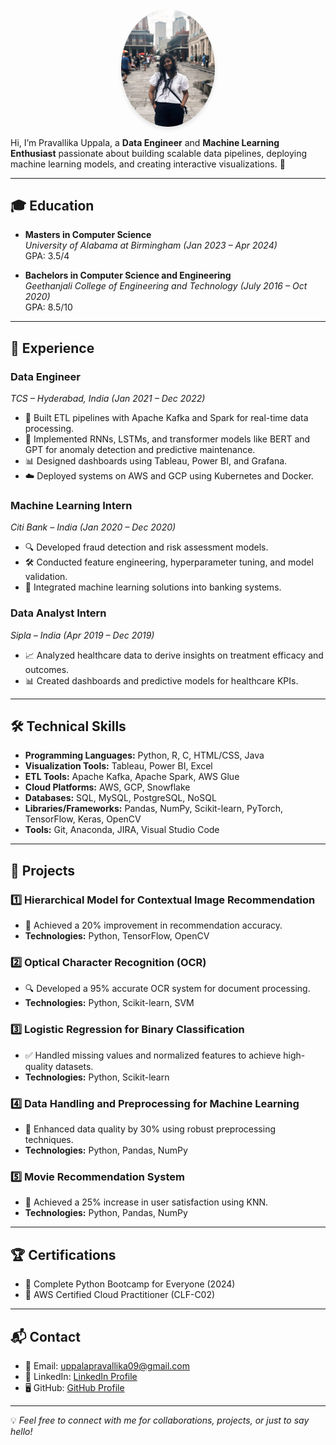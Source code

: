 
<div align="center">
    <img src="images/profile.jpeg" alt="Pravallika Uppala" width="150" style="border-radius: 50%; box-shadow: 0px 4px 6px rgba(0, 0, 0, 0.1);">
</div>


Hi, I’m Pravallika Uppala, a **Data Engineer** and **Machine Learning Enthusiast** passionate about building scalable data pipelines, deploying machine learning models, and creating interactive visualizations. 🚀

---

## 🎓 Education
- **Masters in Computer Science**  
  *University of Alabama at Birmingham (Jan 2023 – Apr 2024)*  
  GPA: 3.5/4  

- **Bachelors in Computer Science and Engineering**  
  *Geethanjali College of Engineering and Technology (July 2016 – Oct 2020)*  
  GPA: 8.5/10  

---

## 💼 Experience

### **Data Engineer**  
*TCS – Hyderabad, India (Jan 2021 – Dec 2022)*  
- 🔧 Built ETL pipelines with Apache Kafka and Spark for real-time data processing.  
- 🧠 Implemented RNNs, LSTMs, and transformer models like BERT and GPT for anomaly detection and predictive maintenance.  
- 📊 Designed dashboards using Tableau, Power BI, and Grafana.  
- ☁️ Deployed systems on AWS and GCP using Kubernetes and Docker.  

### **Machine Learning Intern**  
*Citi Bank – India (Jan 2020 – Dec 2020)*  
- 🔍 Developed fraud detection and risk assessment models.  
- 🛠 Conducted feature engineering, hyperparameter tuning, and model validation.  
- 🤝 Integrated machine learning solutions into banking systems.  

### **Data Analyst Intern**  
*Sipla – India (Apr 2019 – Dec 2019)*  
- 📈 Analyzed healthcare data to derive insights on treatment efficacy and outcomes.  
- 📊 Created dashboards and predictive models for healthcare KPIs.  

---

## 🛠 Technical Skills

- **Programming Languages:** Python, R, C, HTML/CSS, Java  
- **Visualization Tools:** Tableau, Power BI, Excel  
- **ETL Tools:** Apache Kafka, Apache Spark, AWS Glue  
- **Cloud Platforms:** AWS, GCP, Snowflake  
- **Databases:** SQL, MySQL, PostgreSQL, NoSQL  
- **Libraries/Frameworks:** Pandas, NumPy, Scikit-learn, PyTorch, TensorFlow, Keras, OpenCV  
- **Tools:** Git, Anaconda, JIRA, Visual Studio Code  

---

## 📂 Projects

### 1️⃣ Hierarchical Model for Contextual Image Recommendation
- 🎯 Achieved a 20% improvement in recommendation accuracy.  
- **Technologies:** Python, TensorFlow, OpenCV  

### 2️⃣ Optical Character Recognition (OCR)
- 🔍 Developed a 95% accurate OCR system for document processing.  
- **Technologies:** Python, Scikit-learn, SVM  

### 3️⃣ Logistic Regression for Binary Classification
- ✅ Handled missing values and normalized features to achieve high-quality datasets.  
- **Technologies:** Python, Scikit-learn  

### 4️⃣ Data Handling and Preprocessing for Machine Learning
- 🔧 Enhanced data quality by 30% using robust preprocessing techniques.  
- **Technologies:** Python, Pandas, NumPy  

### 5️⃣ Movie Recommendation System
- 🎥 Achieved a 25% increase in user satisfaction using KNN.  
- **Technologies:** Python, Pandas, NumPy  

---

## 🏆 Certifications

- 📜 Complete Python Bootcamp for Everyone (2024)  
- 📜 AWS Certified Cloud Practitioner (CLF-C02)  

---

## 📬 Contact

- 📧 Email: [uppalapravallika09@gmail.com](mailto:uppalapravallika09@gmail.com)    
- 💼 LinkedIn: [LinkedIn Profile](https://www.linkedin.com/in/pravallikauppala/)  
- 🖥 GitHub: [GitHub Profile](https://github.com/Pravallika1234uppala)  

---

💡 *Feel free to connect with me for collaborations, projects, or just to say hello!*
